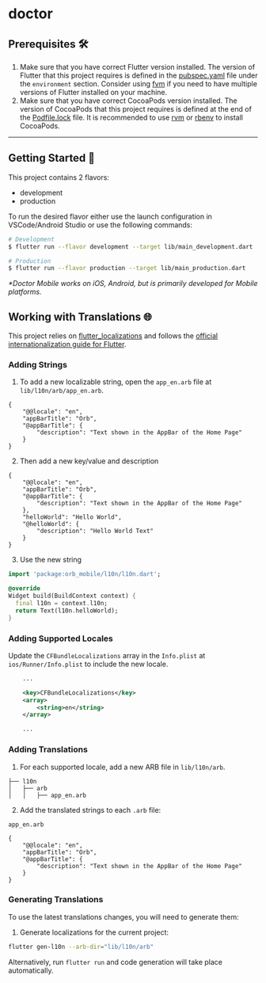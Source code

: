 # doctor

## Prerequisites 🛠️

1. Make sure that you have correct Flutter version installed. The version of Flutter that this project requires is defined in the [pubspec.yaml](pubspec.yaml) file under the `environment` section. Consider using [fvm](https://github.com/leoafarias/fvm) if you need to have multiple versions of Flutter installed on your machine.
2. Make sure that you have correct CocoaPods version installed. The version of CocoaPods that this project requires is defined at the end of the [Podfile.lock](ios/Podfile.lock) file. It is recommended to use [rvm](https://github.com/rvm/rvm) or [rbenv](https://github.com/rbenv/rbenv) to install CocoaPods.

---

## Getting Started 🚀

This project contains 2 flavors:

- development
- production

To run the desired flavor either use the launch configuration in VSCode/Android Studio or use the following commands:

```sh
# Development
$ flutter run --flavor development --target lib/main_development.dart

# Production
$ flutter run --flavor production --target lib/main_production.dart
```

_\*Doctor Mobile works on iOS, Android, but is primarily developed for Mobile platforms._

## Working with Translations 🌐

This project relies on [flutter_localizations][flutter_localizations_link] and follows the [official internationalization guide for Flutter][internationalization_link].

### Adding Strings

1. To add a new localizable string, open the `app_en.arb` file at `lib/l10n/arb/app_en.arb`.

```arb
{
    "@@locale": "en",
    "appBarTitle": "Orb",
    "@appBarTitle": {
        "description": "Text shown in the AppBar of the Home Page"
    }
}
```

2. Then add a new key/value and description

```arb
{
    "@@locale": "en",
    "appBarTitle": "Orb",
    "@appBarTitle": {
        "description": "Text shown in the AppBar of the Home Page"
    },
    "helloWorld": "Hello World",
    "@helloWorld": {
        "description": "Hello World Text"
    }
}
```

3. Use the new string

```dart
import 'package:orb_mobile/l10n/l10n.dart';

@override
Widget build(BuildContext context) {
  final l10n = context.l10n;
  return Text(l10n.helloWorld);
}
```

### Adding Supported Locales

Update the `CFBundleLocalizations` array in the `Info.plist` at `ios/Runner/Info.plist` to include the new locale.

```xml
    ...

    <key>CFBundleLocalizations</key>
    <array>
        <string>en</string>
    </array>

    ...
```

### Adding Translations

1. For each supported locale, add a new ARB file in `lib/l10n/arb`.

```
├── l10n
│   ├── arb
│   │   ├── app_en.arb
```

2. Add the translated strings to each `.arb` file:

`app_en.arb`

```arb
{
    "@@locale": "en",
    "appBarTitle": "Orb",
    "@appBarTitle": {
        "description": "Text shown in the AppBar of the Home Page"
    }
}
```

### Generating Translations

To use the latest translations changes, you will need to generate them:

1. Generate localizations for the current project:

```sh
flutter gen-l10n --arb-dir="lib/l10n/arb"
```

Alternatively, run `flutter run` and code generation will take place automatically.

[flutter_localizations_link]: https://api.flutter.dev/flutter/flutter_localizations/flutter_localizations-library.html
[internationalization_link]: https://flutter.dev/docs/development/accessibility-and-localization/internationalization